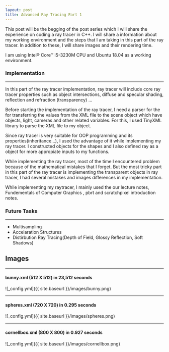 ```yaml
---
layout: post
title: Advanced Ray Tracing Part 1
---
```

This post will be the begging of the post series which I will share the experience on coding a ray tracer in C++. I will share a information about my working environment and the steps that I am taking in this part of the ray tracer. In addition to these, I will share images and their rendering time. 

I am using Intel® Core™ i5-3230M CPU and Ubuntu 18.04 as a working environment.


### Implementation
---
In this part of the ray tracer implementation, ray tracer will include core ray tracer properties such as object intersections, diffuse and specular shading, reflection and refraction (transparency) ...

Before starting the implementation of the ray tracer, I need a parser for the for transferring the values from the XML file to the scene object which have objects, light, cameras and other related variables. For this, I used TinyXML library to parse the XML file to my object. 

Since ray tracer is very suitable for OOP programming and its properties(inheritance...), I used the advantage of it while implementing my ray tracer. I constructed objects for the shapes and I also defined ray as a object for more appropiate inputs to my functions. 

While implementing the ray tracer, most of the time I encountered problem because of the mathematical mistakes that I forget. But the most tricky part in this part of the ray tracer is implementing the transparent objects in ray tracer, I had several mistakes and images differences in my implementation.

While implementing my raytracer, I mainly used the our lecture notes, Fundementals of Computer Graphics , pbrt and scratchpixel introduction notes.
### Future Tasks
---
* Multisampling
* Accelaration Structures
* Distirbution Ray Tracing(Depth of Field, Glossy Reflection, Soft Shadows)

## Images
---

#### bunny.xml (512 X 512) in 23,512 seconds
![_config.yml]({{ site.baseurl }}/images/bunny.png)

----
#### spheres.xml (720 X 720) in 0.295 seconds
![_config.yml]({{ site.baseurl }}/images/spheres.png)

----
#### cornellbox.xml (800 X 800) in 0.927 seconds
![_config.yml]({{ site.baseurl }}/images/cornellbox.png)

